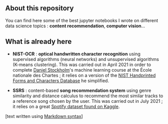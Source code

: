 ## About this repository

You can find here some of the best jupyter notebooks I wrote on different data science topics : **content recommendation**, **computer vision**...


## What is already here

- **NIST-OCR** : **optical handwritten character recognition** using supervised algorithms (neural networks) and unsupervised algorithms (K-means clustering). This was carried out in April 2021 in order to complete [Daniel Stockholm](https://www.ephe.psl.eu/ecole/nos-enseignants-chercheurs/daniel-stockholm)'s machine learning course at the École nationale des Chartes ; it relies on a version of the [NIST Handprinted Forms and Characters Database](https://www.nist.gov/srd/nist-special-database-19) he simplified. 

- **SSRS** : content-based **song recommendation system** using genre similarity and distance calculus to recommend the most similar tracks to a reference song chosen by the user. This was carried out in July 2021 ; it relies on a great [Spotify dataset found on Kaggle](https://www.kaggle.com/yamaerenay/spotify-dataset-19212020-160k-tracks).


[text written using [Markdown syntax](https://about.gitlab.com/handbook/markdown-guide)]
